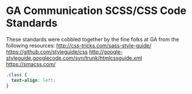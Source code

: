 # GA Communication SCSS/CSS Code Standards

These standards were cobbled together by the fine folks at GA from the following resources:
http://css-tricks.com/sass-style-guide/
https://github.com/styleguide/css
http://google-styleguide.googlecode.com/svn/trunk/htmlcssguide.xml
https://smacss.com/

```css
.class {
  text-align: left;
}
```
